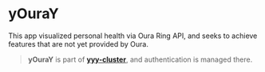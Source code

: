 # yOuraY

This app visualized personal health via Oura Ring API, and seeks to achieve features that are not yet provided by Oura.

> __yOuraY__ is part of [__yyy-cluster__](https://github.com/yyyaaan/yyy-cluster/), and authentication is managed there.
